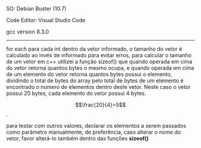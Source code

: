 SO: Debian Buster (10.7)

Code Editor: Visual Studio Code

gcc version 8.3.0

---

for each para cada int dentro da vetor informado, o tamanho do vetor é calculado ao invés de informado para evitar erros, para calcular o tamanho de um vetor em c++ utilizei a função sizeof() que quando operada em cima do vetor retorna quantos bytes o mesmo ocupa, e quando operada em cima de um elemento do vetor retorna quantos bytes possui o elemento, dividindo o total de bytes do array pelo total de bytes de um elemento é encontrado o numero de elementos dentro deste vetor. Neste caso o vetor possui 20 bytes, cada elemento do vetor possui 4 bytes. 

$$\frac{20}{4}=5$$.


para testar com outros valores, declarar os elementos a serem passados como parâmetro manualmente,
de preferência, caso alterar o nome do vetor, favor alterá-lo também dentro das funções **sizeof()**